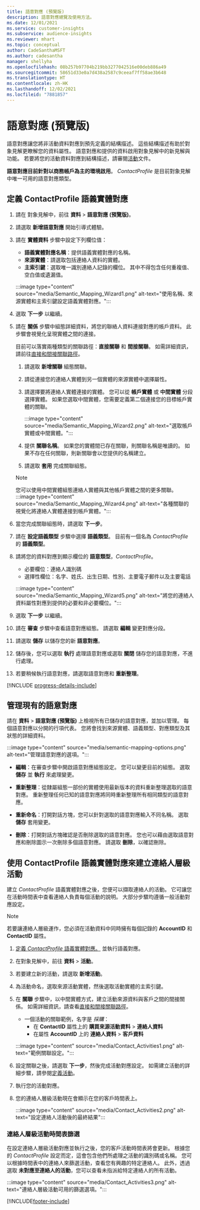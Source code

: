 ```yaml
---
title: 語意對應 (預覽版)
description: 語意對應總覽及使用方法。
ms.date: 12/01/2021
ms.service: customer-insights
ms.subservice: audience-insights
ms.reviewer: mhart
ms.topic: conceptual
author: CadeSanthaMSFT
ms.author: cadesantha
manager: shellyha
ms.openlocfilehash: 08b257b97704b219bb3277042516e00deb886a49
ms.sourcegitcommit: 58651d33e0a7d438a2587c9ceeaf7ff58ae3b648
ms.translationtype: HT
ms.contentlocale: zh-HK
ms.lasthandoff: 12/02/2021
ms.locfileid: "7881857"
---
```

# <a name="semantic-mappings-preview"></a>語意對應 (預覽版)

語意對應讓您將非活動資料對應到預先定義的結構描述。 這些結構描述有助於對象見解更瞭解您的資料屬性。 語意對應和提供的資料啟用對象見解中的新見解與功能。 若要將您的活動資料對應到結構描述，請審閱[活動](activities.md)文件。

**語意對應目前針對以商務帳戶為主的環境啟用**。 *ContactProfile* 是目前對象見解中唯一可用的語意對應類型。

## <a name="define-a-contactprofile-semantic-entity-mapping"></a>定義 ContactProfile 語義實體對應

1. 請在 對象見解中，前往 **資料** > **語意對應 (預覽版)**。

1. 請選取 **新增語意對應** 開始引導式體驗。

1. 請在 **實體資料** 步驟中設定下列欄位值：

   - **語義實體對應名稱**：提供語義實體對應的名稱。
   - **來源實體**：請選取包括連絡人資料的實體。
   - **主索引鍵**：選取唯一識別連絡人記錄的欄位。 其中不得包含任何重複值、空白值或遺漏值。

   :::image type="content" source="media/Semantic_Mapping_Wizard1.png" alt-text="使用名稱、來源實體和主索引鍵設定語義實體對應。":::

1. 選取 **下一步** 以繼續。

1. 請在 **關係** 步驟中組態詳細資料，將您的聯絡人資料連接對應的帳戶資料。 此步驟會視覺化呈現實體之間的連接。  

   目前可以落實兩種類型的關聯路徑：**直接關聯** 和 **間接關聯**。 如需詳細資訊，請前往[直接和間接關聯路徑](relationships.md#relationship-paths)。

   1. 請選取 **新增關聯** 組態關聯。
   1. 請從連接您的連絡人實體到另一個實體的來源實體中選擇屬性。
   1. 請選擇要將連絡人實體連接的實體。 您可以從 **帳戶實體** 或 **中間實體** 分段選擇實體。 如果您選取中間實體，您需要定義第二個連接您的目標帳戶實體的關聯。

      :::image type="content" source="media/Semantic_Mapping_Wizard2.png" alt-text="選取帳戶實體或中間實體。":::

   1. 提供 **關聯名稱**。 如果您的實體間已存在關聯，則關聯名稱是唯讀的。 如果不存在任何關聯，則新關聯會以您提供的名稱建立。
   1. 請選取 **套用** 完成關聯組態。

   > [!NOTE]
   > 您可以使用中間實體組態連絡人實體與其他帳戶實體之間的更多關聯。
   >  :::image type="content" source="media/Semantic_Mapping_Wizard4.png" alt-text="各種關聯的視覺化將連絡人實體連接到帳戶實體。":::

1. 當您完成關聯組態時，請選取 **下一步**。

1. 請在 **設定語義類型** 步驟中選擇 **語義類型**。 目前有一個名為 *ContactProfile* 的 **語義類型**。

1. 請將您的資料對應到顯示欄位的 **語意類型**，*ContactProfile*。
   - 必要欄位：連絡人識別碼
   - 選擇性欄位：名字、姓氏、出生日期、性別、主要電子郵件以及主要電話

   :::image type="content" source="media/Semantic_Mapping_Wizard5.png" alt-text="將您的連絡人資料屬性對應到提供的必要和非必要欄位。":::

1. 選取 **下一步** 以繼續。

1. 請在 **審查** 步驟中查看語意對應組態。 請選取 **編輯** 變更對應分段。

1. 請選取 **儲存** 以儲存您的新 **語意對應**。

1. 儲存後，您可以選取 **執行** 處理語意對應或選取 **關閉** 儲存您的語意對應，不進行處理。

1. 若要稍候執行語意對應，請選取語意對應和 **重新整理**。

[!INCLUDE [progress-details-include](../includes/progress-details-pane.md)]

## <a name="manage-existing-semantic-mappings"></a>管理現有的語意對應

請在 **資料** > **語意對應 (預覽版)** 上檢視所有已儲存的語意對應，並加以管理。 每個語意對應以分開的行項代表。 您將會找到來源實體、語義類型、對應類型及其狀態的詳細資料。

:::image type="content" source="media/semantic-mapping-options.png" alt-text="管理語意對應的選項。":::

- **編輯**：在審查步驟中開啟語意對應組態設定。 您可以變更目前的組態。 選取 **儲存** 並 **執行** 來處理變更。

- **重新整理**：從隸屬組態一部份的實體使用最新版本的資料重新整理選取的語意對應。 重新整理任何已知的語意對應將同時重新整理所有相同類型的語意對應。

- **重新命名**：打開對話方塊，您可以針對選取的語意對應輸入不同名稱。 選取 **儲存** 套用變更。

- **刪除**：打開對話方塊確認是否刪除選取的語意對應。 您也可以藉由選取語意對應和刪除圖示一次刪除多個語意對應。 請選取 **刪除**，以確認刪除。

## <a name="use-a-contactprofile-semantic-entity-mapping-to-create-contact-level-activities"></a>使用 ContactProfile 語義實體對應來建立連絡人層級活動

建立 *ContactProfile* 語義實體對應之後，您便可以擷取連絡人的活動。 它可讓您在活動時間表中查看連絡人負責每個活動的說明。 大部分步驟均遵循一般活動對應設定。

   > [!NOTE]
   > 若要讓連絡人層級運作，您必須在活動資料中同時擁有每個記錄的 **AccountID** 和 **ContactID** 屬性。

1. [定義 *ContactProfile* 語義實體對應。](#define-a-contactprofile-semantic-entity-mapping) 並執行語義對應。

1. 在對象見解中，前往 **資料** > **活動**。

1. 若要建立新的活動，請選取 **新增活動**。

1. 為活動命名，選取來源活動實體，然後選取活動實體的主索引鍵。

1. 在 **關聯** 步驟中，以中間實體方式，建立活動來源資料與客戶之間的間接關係。 如需詳細資訊，請查看[直接和間接關聯路徑](relationships.md#relationship-paths)。
   - 一個活動的關聯範例，名字是 *採購*：
      - 在 **ContactID** 屬性上的 **購買來源活動資料** > **連絡人資料**
      - 在屬性 **AccountID** 上的 **連絡人資料** > **客戶資料**

   :::image type="content" source="media/Contact_Activities1.png" alt-text="範例關聯設定。":::

1. 設定關聯之後，請選取 **下一步**，然後完成活動對應設定。 如需建立活動的詳細步驟，請參閱[定義活動](activities.md)。

1. 執行您的活動對應。

1. 您的連絡人層級活動現在會顯示在您的客戶時間表上。

   :::image type="content" source="media/Contact_Activities2.png" alt-text="設定連絡人活動後的最終結果":::

### <a name="contact-level-activity-timeline-filtering"></a>連絡人層級活動時間表篩選

在設定連絡人層級活動對應並執行之後，您的客戶活動時間表將會更新。 根據您的 *ContactProfile* 設定而定，這會包含他們所處理之活動的識別碼或名稱。 您可以根據時間表中的連絡人來篩選活動，查看您有興趣的特定連絡人。 此外，透過選取 **未對應至連絡人的活動**，您可以查看未指派給特定連絡人的所有活動。

   :::image type="content" source="media/Contact_Activities3.png" alt-text="連絡人層級活動可用的篩選選項。":::

[!INCLUDE[footer-include](../includes/footer-banner.md)]
